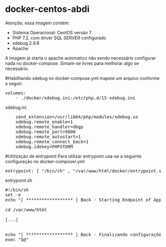 # docker-centos-abdi

*Atenção*, essa imagem contém:

* Sistema Operacional: CentOS versão 7
* PHP 7.2, com driver SQL SERVER configurado
* xdebug 2.9.8
* Apache 

A imagem já starta o apache automatico não sendo necessário configurar nada no docker-compose. Sintam-se livres para melhorar algo se necessário.

#Habilitando xdebug
no docker-compose.yml mapeie um arquivo conforme a seguir:

<pre>
volumes:
    - ./docker/xdebug.ini:/etc/php.d/15-xdebug.ini
</pre>

xdebug.ini
<pre>
    zend_extension=/usr/lib64/php/modules/xdebug.so
    xdebug.remote_enable=1
    xdebug.remote_handler=dbgp
    xdebug.remote_port=9000
    xdebug.remote_autostart=1
    xdebug.remote_connect_back=1
    xdebug.idekey=PHPSTORM
</pre>

#Utilização de entrypoint
Para utilizar entrypoint usa-se a seguinte configuração no docker-composer.yml
<pre>
entrypoint: [ "/bin/sh" , "/var/www/html/docker/entrypoint.sh", "/usr/sbin/httpd", "-D", "FOREGROUND"]
</pre>
entrypoint.sh

<pre>
#!/bin/sh
set -e
echo "[ ****************** ] Back - Starting Endpoint of Application"

cd /var/www/html

[...]


echo "[ ****************** ] Back - Finalizando configurações da aplicação."
exec "$@"

</pre>

